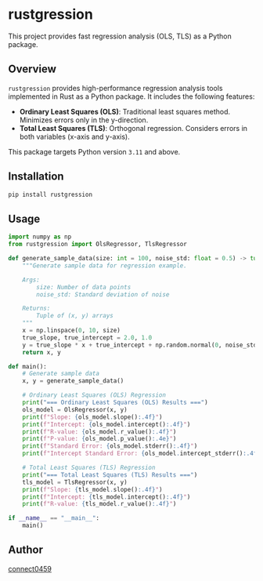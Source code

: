 # rustgression

This project provides fast regression analysis (OLS, TLS) as a Python package.

## Overview

`rustgression` provides high-performance regression analysis tools implemented in Rust as a Python package.
It includes the following features:

- **Ordinary Least Squares (OLS)**: Traditional least squares method. Minimizes errors only in the y-direction.
- **Total Least Squares (TLS)**: Orthogonal regression. Considers errors in both variables (x-axis and y-axis).

This package targets Python version `3.11` and above.

## Installation

```bash
pip install rustgression
```

## Usage

```python
import numpy as np
from rustgression import OlsRegressor, TlsRegressor

def generate_sample_data(size: int = 100, noise_std: float = 0.5) -> tuple[np.ndarray, np.ndarray]:
    """Generate sample data for regression example.

    Args:
        size: Number of data points
        noise_std: Standard deviation of noise

    Returns:
        Tuple of (x, y) arrays
    """
    x = np.linspace(0, 10, size)
    true_slope, true_intercept = 2.0, 1.0
    y = true_slope * x + true_intercept + np.random.normal(0, noise_std, size)
    return x, y

def main():
    # Generate sample data
    x, y = generate_sample_data()

    # Ordinary Least Squares (OLS) Regression
    print("=== Ordinary Least Squares (OLS) Results ===")
    ols_model = OlsRegressor(x, y)
    print(f"Slope: {ols_model.slope():.4f}")
    print(f"Intercept: {ols_model.intercept():.4f}")
    print(f"R-value: {ols_model.r_value():.4f}")
    print(f"P-value: {ols_model.p_value():.4e}")
    print(f"Standard Error: {ols_model.stderr():.4f}")
    print(f"Intercept Standard Error: {ols_model.intercept_stderr():.4f}\n")

    # Total Least Squares (TLS) Regression
    print("=== Total Least Squares (TLS) Results ===")
    tls_model = TlsRegressor(x, y)
    print(f"Slope: {tls_model.slope():.4f}")
    print(f"Intercept: {tls_model.intercept():.4f}")
    print(f"R-value: {tls_model.r_value():.4f}")

if __name__ == "__main__":
    main()
```

## Author

[connect0459](https://github.com/connect0459)
